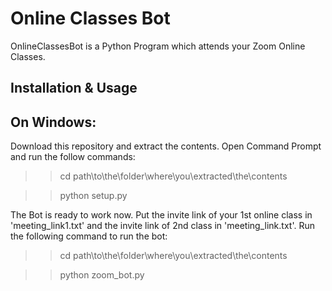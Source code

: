 # Online Classes Bot 

OnlineClassesBot is a Python Program which attends your Zoom Online Classes.

## Installation & Usage

On Windows:
-
 Download this repository and extract the contents.
 Open Command Prompt and run the follow commands:

>>cd path\to\the\folder\where\you\extracted\the\contents

>>python setup.py 

 The Bot is ready to work now.
 Put the invite link of your 1st online class in 'meeting_link1.txt' and the invite link of 2nd class in 'meeting_link.txt'.
 Run the following command to run the bot:

>>cd path\to\the\folder\where\you\extracted\the\contents

>>python zoom_bot.py

